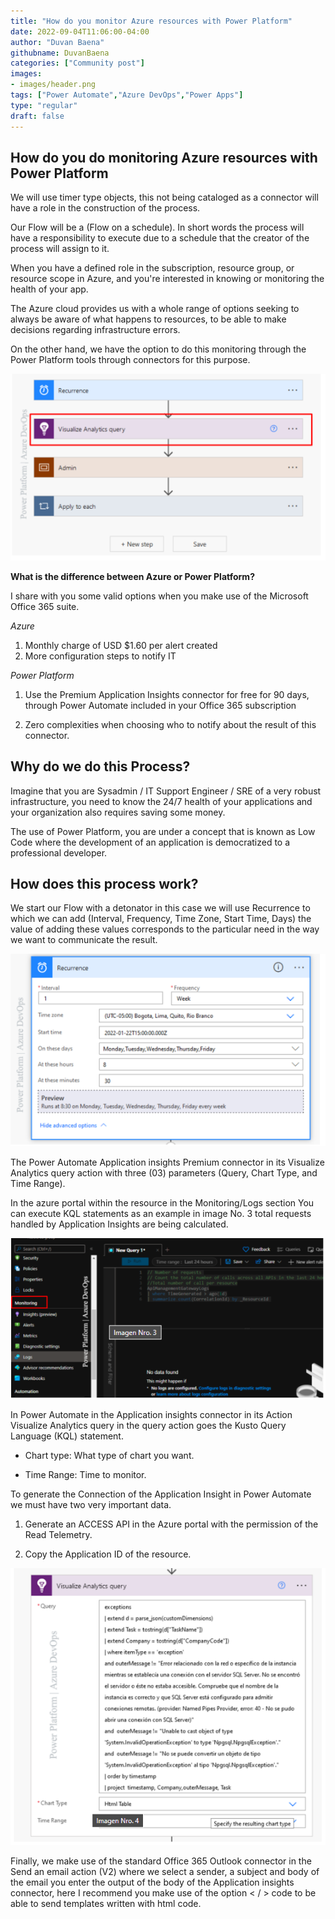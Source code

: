 ```yaml
---
title: "How do you monitor Azure resources with Power Platform"
date: 2022-09-04T11:06:00-04:00
author: "Duvan Baena"
githubname: DuvanBaena
categories: ["Community post"]
images:
- images/header.png
tags: ["Power Automate","Azure DevOps","Power Apps"]
type: "regular"
draft: false
---
```


## How do you do monitoring Azure resources with Power Platform

We will use timer type objects, this not being cataloged as a connector will have a role in the construction of the process.

Our Flow will be a (Flow on a schedule). In short words the process will have a responsibility to execute due to a schedule that the creator of the process will assign to it.

When you have a defined role in the subscription, resource group, or resource scope in Azure, and you're interested in knowing or monitoring the health of your app.

The Azure cloud provides us with a whole range of options seeking to always be aware of what happens to resources, to be able to make decisions regarding infrastructure errors.

On the other hand, we have the option to do this monitoring through the Power Platform tools through connectors for this purpose.

![header](images/header.png)

**What is the difference between Azure or Power Platform?**

I share with you some valid options when you make use of the Microsoft Office 365 suite.

*Azure*

1. Monthly charge of USD $1.60 per alert created
2. More configuration steps to notify IT

*Power Platform*

1. Use the Premium Application Insights connector for free for 90 days, through Power Automate included in your Office 365 subscription

2. Zero complexities when choosing who to notify about the result of this connector.

## Why do we do this Process?

Imagine that you are Sysadmin / IT Support Engineer / SRE of a very robust infrastructure, you need to know the 24/7 health of your applications and your organization also requires saving some money.

The use of Power Platform, you are under a concept that is known as Low Code where the development of an application is democratized to a professional developer.

## How does this process work?

We start our Flow with a detonator in this case we will use Recurrence to which we can add (Interval, Frequency, Time Zone, Start Time, Days) the value of adding these values corresponds to the particular need in the way we want to communicate the result.

![FC2](images/FC2.png)

The Power Automate Application insights Premium connector in its Visualize Analytics query action with three (03) parameters (Query, Chart Type, and Time Range).

In the azure portal within the resource in the Monitoring/Logs section You can execute KQL statements as an example in image No. 3 total requests handled by Application Insights are being calculated.

![FC3](images/FC3.png)


In Power Automate in the Application insights connector in its Action Visualize Analytics query in the query action goes the Kusto Query Language (KQL) statement.

- Chart type: What type of chart you want.

- Time Range: Time to monitor.

To generate the Connection of the Application Insight in Power Automate we must have two very important data.

1. Generate an ACCESS API in the Azure portal with the permission of the Read Telemetry.

2. Copy the Application ID of the resource.

![FC4](images/FC4.png)

Finally, we make use of the standard Office 365 Outlook connector in the Send an email action (V2) where we select a sender, a subject and body of the email you enter the output of the body of the Application insights connector, here I recommend you make use of the option < / > code to be able to send templates written with html code.
